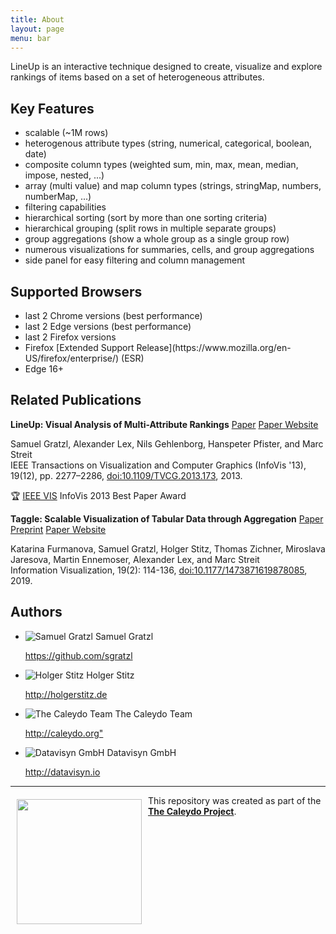 ```yaml
---
title: About
layout: page
menu: bar
---
```


LineUp is an interactive technique designed to create, visualize and explore rankings of items based on a set of heterogeneous attributes.

Key Features
------------

 - scalable (~1M rows)
 - heterogenous attribute types (string, numerical, categorical, boolean, date)
 - composite column types (weighted sum, min, max, mean, median, impose, nested, ...)
 - array (multi value) and map column types (strings, stringMap, numbers, numberMap, ...)
 - filtering capabilities
 - hierarchical sorting (sort by more than one sorting criteria)
 - hierarchical grouping (split rows in multiple separate groups)
 - group aggregations (show a whole group as a single group row)
 - numerous visualizations for summaries, cells, and group aggregations
 - side panel for easy filtering and column management

Supported Browsers
------------------

<ul class="collection">
  <li class="collection-item">last 2 Chrome versions (best performance)</li>
  <li class="collection-item">last 2 Edge versions (best performance)</li>
  <li class="collection-item">last 2 Firefox versions</li>
  <li class="collection-item">Firefox [Extended Support Release](https://www.mozilla.org/en-US/firefox/enterprise/) (ESR)</li>
  <li class="collection-item">Edge 16+</li>
</ul>

Related Publications
---------------------

**LineUp: Visual Analysis of Multi-Attribute Rankings** [Paper](http://data.caleydo.org/papers/2013_infovis_lineup.pdf) [Paper Website](http://caleydo.org/publications/2013_infovis_lineup/)

Samuel Gratzl, Alexander Lex, Nils Gehlenborg, Hanspeter Pfister, and Marc Streit <br>
IEEE Transactions on Visualization and Computer Graphics (InfoVis '13), 19(12), pp. 2277–2286, [doi:10.1109/TVCG.2013.173](https://dx.doi.org/10.1109/TVCG.2013.173), 2013.

:trophy: [IEEE VIS](http://ieeevis.org) InfoVis 2013 Best Paper Award 

**Taggle: Scalable Visualization of Tabular Data through Aggregation** [Paper Preprint](http://data.caleydo.org/papers/2019_sage_infovis_taggle.pdf) [Paper Website](http://caleydo.org/publications/2019_sage_infovis_taggle/)

Katarina Furmanova, Samuel Gratzl, Holger Stitz, Thomas Zichner, Miroslava Jaresova, Martin Ennemoser, Alexander Lex, and Marc Streit <br>
Information Visualization, 19(2): 114-136, [doi:10.1177/1473871619878085](https://dx.doi.org/10.1177/1473871619878085), 2019. 


Authors
-------

<ul class="collection">
  <li class="collection-item avatar">
    <img src="https://avatars1.githubusercontent.com/u/4129778?s=400&v=4" alt="Samuel Gratzl" class="circle">
    <span class="title">Samuel Gratzl</span>
    <p>
      <a href="https://github.com/sgratzl">https://github.com/sgratzl</a>
    </p>
  </li>
  <li class="collection-item avatar">
    <img src="https://avatars0.githubusercontent.com/u/5851088?s=400&v=4" alt="Holger Stitz" class="circle">
    <span class="title">Holger Stitz</span>
    <p>
      <a href="http://holgerstitz.de">http://holgerstitz.de</a>
    </p>
  </li>
  <li class="collection-item avatar">
    <img src="https://avatars3.githubusercontent.com/u/4052176?s=400&v=4" alt="The Caleydo Team" class="circle">
    <span class="title">The Caleydo Team</span>
    <p>
      <a href="http://caleydo.org">http://caleydo.org"</a>
    </p>
  </li>
  <li class="collection-item avatar">
    <img src="https://avatars2.githubusercontent.com/u/22729401?s=400&v=4" alt="Datavisyn GmbH" class="circle">
    <span class="title">Datavisyn GmbH</span>
    <p>
      <a href="http://datavisyn.io">http://datavisyn.io</a>
    </p>
  </li>
</ul>

***

<a href="http://caleydo.org"><img src="https://user-images.githubusercontent.com/4129778/34663868-5455cb76-f459-11e7-95db-f80db24026dc.png" align="left" width="200px" hspace="10" vspace="6"></a>
This repository was created as part of the **[The Caleydo Project](http://caleydo.org/)**.
